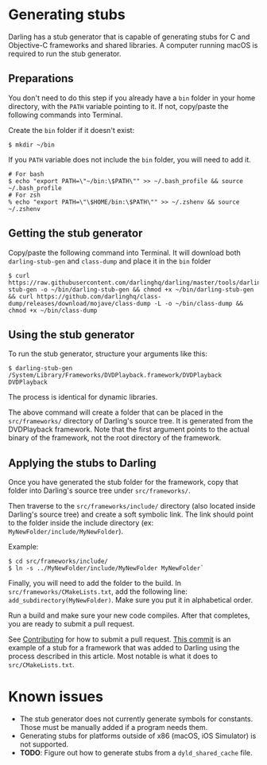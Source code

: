 # Generating stubs

Darling has a stub generator that is capable of generating stubs for C and
Objective-C frameworks and shared libraries. A computer running macOS is
required to run the stub generator.

## Preparations

You don't need to do this step if you already have a `bin` folder in your home
directory, with the `PATH` variable pointing to it. If not, copy/paste the
following commands into Terminal.

Create the `bin` folder if it doesn't exist:

```
$ mkdir ~/bin
```

If you `PATH` variable does not include the `bin` folder, you will need to add it.

```
# For bash
$ echo "export PATH=\"~/bin:\$PATH\"" >> ~/.bash_profile && source ~/.bash_profile
# For zsh
% echo "export PATH=\"\$HOME/bin:\$PATH\"" >> ~/.zshenv && source ~/.zshenv
```

## Getting the stub generator

Copy/paste the following command into Terminal. It will download both
`darling-stub-gen` and `class-dump` and place it in the `bin` folder

```
$ curl https://raw.githubusercontent.com/darlinghq/darling/master/tools/darling-stub-gen -o ~/bin/darling-stub-gen && chmod +x ~/bin/darling-stub-gen && curl https://github.com/darlinghq/class-dump/releases/download/mojave/class-dump -L -o ~/bin/class-dump && chmod +x ~/bin/class-dump
```

## Using the stub generator

To run the stub generator, structure your arguments like this:

```
$ darling-stub-gen /System/Library/Frameworks/DVDPlayback.framework/DVDPlayback DVDPlayback
```

The process is identical for dynamic libraries.

The above command will create a folder that can be placed in the
`src/frameworks/` directory of Darling's source tree. It is generated from the
DVDPlayback framework. Note that the first argument points to the actual binary
of the framework, not the root directory of the framework.

## Applying the stubs to Darling

Once you have generated the stub folder for the framework, copy that folder into
Darling's source tree under `src/frameworks/`.

Then traverse to the `src/frameworks/include/` directory (also located inside
Darling's source tree) and create a soft symbolic link. The link should point to
the folder inside the include directory (ex: `MyNewFolder/include/MyNewFolder`).

Example:

```
$ cd src/frameworks/include/
$ ln -s ../MyNewFolder/include/MyNewFolder MyNewFolder`
```

Finally, you will need to add the folder to the build. In
`src/frameworks/CMakeLists.txt`, add the following line:
`add_subdirectory(MyNewFolder)`. Make sure you put it in alphabetical order.

Run a build and make sure your new code compiles. After that completes, you are
ready to submit a pull request.

See [Contributing](index.md) for how to submit a pull request. [This
commit](https://github.com/darlinghq/darling/commit/92233d4e5ca613658345910d1acf4b3b7620a4f6)
is an example of a stub for a framework that was added to Darling using the
process described in this article. Most notable is what it does to
`src/CMakeLists.txt`.

# Known issues

* The stub generator does not currently generate symbols for constants. Those
  must be manually added if a program needs them.
* Generating stubs for platforms outside of x86 (macOS, iOS Simulator) is not
  supported.
* **TODO**: Figure out how to generate stubs from a `dyld_shared_cache` file.
